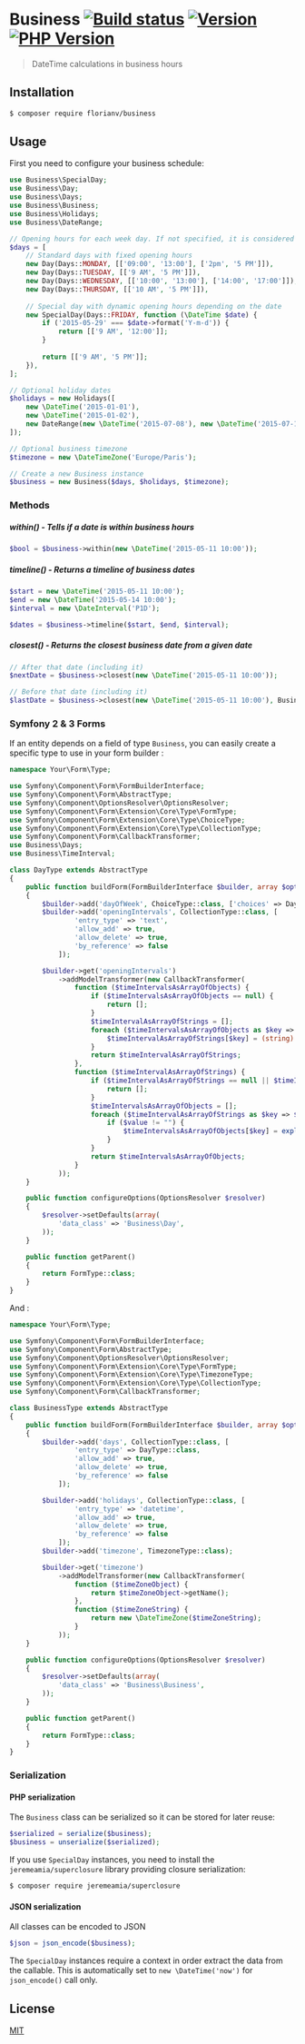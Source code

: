 # Business [![Build status][travis-image]][travis-url] [![Version][version-image]][version-url] [![PHP Version][php-version-image]][php-version-url]

> DateTime calculations in business hours

## Installation

```bash
$ composer require florianv/business
```

## Usage

First you need to configure your business schedule:

```php
use Business\SpecialDay;
use Business\Day;
use Business\Days;
use Business\Business;
use Business\Holidays;
use Business\DateRange;

// Opening hours for each week day. If not specified, it is considered closed
$days = [
    // Standard days with fixed opening hours
    new Day(Days::MONDAY, [['09:00', '13:00'], ['2pm', '5 PM']]),
    new Day(Days::TUESDAY, [['9 AM', '5 PM']]),
    new Day(Days::WEDNESDAY, [['10:00', '13:00'], ['14:00', '17:00']]),
    new Day(Days::THURSDAY, [['10 AM', '5 PM']]),
    
    // Special day with dynamic opening hours depending on the date
    new SpecialDay(Days::FRIDAY, function (\DateTime $date) {
        if ('2015-05-29' === $date->format('Y-m-d')) {
            return [['9 AM', '12:00']];
        }
    
        return [['9 AM', '5 PM']];
    }),
];

// Optional holiday dates
$holidays = new Holidays([
    new \DateTime('2015-01-01'),
    new \DateTime('2015-01-02'),
    new DateRange(new \DateTime('2015-07-08'), new \DateTime('2015-07-11')),
]);

// Optional business timezone
$timezone = new \DateTimeZone('Europe/Paris');

// Create a new Business instance
$business = new Business($days, $holidays, $timezone);
```

### Methods

##### within() - Tells if a date is within business hours

```php
$bool = $business->within(new \DateTime('2015-05-11 10:00'));
```

##### timeline() - Returns a timeline of business dates

```php
$start = new \DateTime('2015-05-11 10:00');
$end = new \DateTime('2015-05-14 10:00');
$interval = new \DateInterval('P1D');

$dates = $business->timeline($start, $end, $interval);
```

##### closest() - Returns the closest business date from a given date

```php
// After that date (including it)
$nextDate = $business->closest(new \DateTime('2015-05-11 10:00'));

// Before that date (including it)
$lastDate = $business->closest(new \DateTime('2015-05-11 10:00'), Business::CLOSEST_LAST);
```

### Symfony 2 & 3 Forms

If an entity depends on a field of type `Business`, you can easily create a specific type to use in your form builder :

```php
namespace Your\Form\Type;

use Symfony\Component\Form\FormBuilderInterface;
use Symfony\Component\Form\AbstractType;
use Symfony\Component\OptionsResolver\OptionsResolver;
use Symfony\Component\Form\Extension\Core\Type\FormType;
use Symfony\Component\Form\Extension\Core\Type\ChoiceType;
use Symfony\Component\Form\Extension\Core\Type\CollectionType;
use Symfony\Component\Form\CallbackTransformer;
use Business\Days;
use Business\TimeInterval;

class DayType extends AbstractType
{
    public function buildForm(FormBuilderInterface $builder, array $options)
    {
        $builder->add('dayOfWeek', ChoiceType::class, ['choices' => Days::toFormArray(), 'choices_as_values' => true]);
        $builder->add('openingIntervals', CollectionType::class, [
                'entry_type' => 'text',
                'allow_add' => true,
                'allow_delete' => true,
                'by_reference' => false
            ]);

        $builder->get('openingIntervals')
            ->addModelTransformer(new CallbackTransformer(
                function ($timeIntervalsAsArrayOfObjects) {
                    if ($timeIntervalsAsArrayOfObjects == null) {
                        return [];
                    }
                    $timeIntervalAsArrayOfStrings = [];
                    foreach ($timeIntervalsAsArrayOfObjects as $key => $value) {
                        $timeIntervalAsArrayOfStrings[$key] = (string) $value;
                    }
                    return $timeIntervalAsArrayOfStrings;
                },
                function ($timeIntervalAsArrayOfStrings) {
                    if ($timeIntervalAsArrayOfStrings == null || $timeIntervalAsArrayOfStrings == []) {
                        return [];
                    }
                    $timeIntervalsAsArrayOfObjects = [];
                    foreach ($timeIntervalAsArrayOfStrings as $key => $value) {
                        if ($value != "") {
                            $timeIntervalsAsArrayOfObjects[$key] = explode(TimeInterval::SEPARATOR, $value);
                        }
                    }
                    return $timeIntervalsAsArrayOfObjects;
                }
            ));
    }

    public function configureOptions(OptionsResolver $resolver)
    {
        $resolver->setDefaults(array(
            'data_class' => 'Business\Day',
        ));
    }

    public function getParent()
    {
        return FormType::class;
    }
}
```

And : 


```php
namespace Your\Form\Type;

use Symfony\Component\Form\FormBuilderInterface;
use Symfony\Component\Form\AbstractType;
use Symfony\Component\OptionsResolver\OptionsResolver;
use Symfony\Component\Form\Extension\Core\Type\FormType;
use Symfony\Component\Form\Extension\Core\Type\TimezoneType;
use Symfony\Component\Form\Extension\Core\Type\CollectionType;
use Symfony\Component\Form\CallbackTransformer;

class BusinessType extends AbstractType
{
    public function buildForm(FormBuilderInterface $builder, array $options)
    {
        $builder->add('days', CollectionType::class, [
                'entry_type' => DayType::class,
                'allow_add' => true,
                'allow_delete' => true,
                'by_reference' => false
            ]);

        $builder->add('holidays', CollectionType::class, [
                'entry_type' => 'datetime',
                'allow_add' => true,
                'allow_delete' => true,
                'by_reference' => false
            ]);
        $builder->add('timezone', TimezoneType::class);

        $builder->get('timezone')
            ->addModelTransformer(new CallbackTransformer(
                function ($timeZoneObject) {
                    return $timeZoneObject->getName();
                },
                function ($timeZoneString) {
                    return new \DateTimeZone($timeZoneString);
                }
            ));
    }

    public function configureOptions(OptionsResolver $resolver)
    {
        $resolver->setDefaults(array(
            'data_class' => 'Business\Business',
        ));
    }

    public function getParent()
    {
        return FormType::class;
    }
}
```


### Serialization

#### PHP serialization

The `Business` class can be serialized so it can be stored for later reuse:

```php
$serialized = serialize($business);
$business = unserialize($serialized);
```

If you use `SpecialDay` instances, you need to install the `jeremeamia/superclosure` library providing closure serialization:

```bash
$ composer require jeremeamia/superclosure
```

#### JSON serialization

All classes can be encoded to JSON

```php
$json = json_encode($business);
```

The `SpecialDay` instances require a context in order extract the data from the callable.
This is automatically set to `new \DateTime('now')` for `json_encode()` call only.

## License

[MIT](https://github.com/florianv/business/blob/master/LICENSE)

[travis-url]: https://travis-ci.org/florianv/business
[travis-image]: http://img.shields.io/travis/florianv/business.svg?style=flat

[version-url]: https://packagist.org/packages/florianv/business
[version-image]: http://img.shields.io/packagist/v/florianv/business.svg?style=flat

[php-version-url]: https://packagist.org/packages/florianv/business
[php-version-image]: http://img.shields.io/badge/php-5.4+-ff69b4.svg

